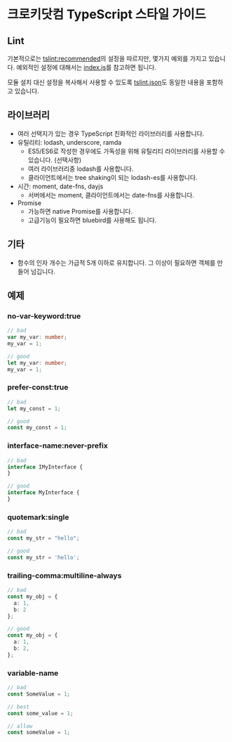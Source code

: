# 크로키닷컴 TypeScript 스타일 가이드

## Lint

기본적으로는 [tslint:recommended](https://github.com/palantir/tslint/blob/master/src/configs/recommended.ts)의
설정을 따르지만, 몇가지 예외를 가지고 있습니다.
예외적인 설정에 대해서는 [index.js](index.js)를 참고하면 됩니다.

모듈 설치 대신 설정을 복사해서 사용할 수 있도록 [tslint.json](tslint.json)도 동일한 내용을 포함하고 있습니다.

## 라이브러리

* 여러 선택지가 있는 경우 TypeScript 친화적인 라이브러리를 사용합니다.
* 유틸리티: lodash, underscore, ramda
  * ES5/ES6로 작성한 경우에도 가독성을 위해 유틸리티 라이브러리를 사용할 수 있습니다. (선택사항)
  * 여러 라이브러리중 lodash를 사용합니다.
  * 클라이언트에서는 tree shaking이 되는 lodash-es를 사용합니다.
* 시간: moment, date-fns, dayjs
  * 서버에서는 moment, 클라이언트에서는 date-fns를 사용합니다.
* Promise
  * 가능하면 native Promise를 사용합니다.
  * 고급기능이 필요하면 bluebird를 사용해도 됩니다.

## 기타

* 함수의 인자 개수는 가급적 5개 이하로 유지합니다. 그 이상이 필요하면 객체를 만들어 넘깁니다.

## 예제

### no-var-keyword:true
```typescript
// bad
var my_var: number;
my_var = 1;

// good
let my_var: number;
my_var = 1;
```

### prefer-const:true
```typescript
// bad
let my_const = 1;

// good
const my_const = 1;
```

### interface-name:never-prefix
```typescript
// bad
interface IMyInterface {
}

// good
interface MyInterface {
}
```

### quotemark:single
```typescript
// bad
const my_str = "hello";

// good
const my_str = 'hello';
```

### trailing-comma:multiline-always
```typescript
// bad
const my_obj = {
  a: 1,
  b: 2
};

// good
const my_obj = {
  a: 1,
  b: 2,
};
```

### variable-name
```typescript
// bad
const SomeValue = 1;

// best
const some_value = 1;

// allow
const someValue = 1;
```
